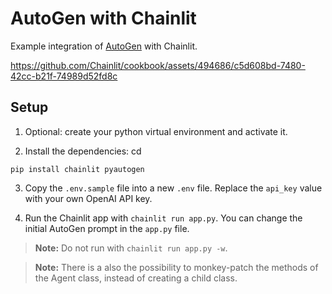 # AutoGen with Chainlit

Example integration of [AutoGen](https://microsoft.github.io/autogen/) with Chainlit.

https://github.com/Chainlit/cookbook/assets/494686/c5d608bd-7480-42cc-b21f-74989d52fd8c

## Setup

1. Optional: create your python virtual environment and activate it.

2. Install the dependencies:
cd
```
pip install chainlit pyautogen
```

3. Copy the `.env.sample` file into a new `.env` file. Replace the `api_key` value with your own OpenAI API key.

4. Run the Chainlit app with `chainlit run app.py`. You can change the initial AutoGen prompt in the `app.py` file.

> **Note:** Do not run with `chainlit run app.py -w`.

> **Note:** There is a also the possibility to monkey-patch the methods of the Agent class, instead of creating a child class.
